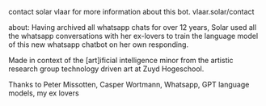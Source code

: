 contact solar vlaar for more information about this bot. vlaar.solar/contact

about:
Having archived all whatsapp chats for over 12 years, Solar used all the whatsapp conversations with her ex-lovers to train the language model of this new whatsapp chatbot on her own responding. 

Made in context of the [art]ificial intelligence minor from the artistic research group technology driven art at Zuyd Hogeschool. 

Thanks to Peter Missotten, Casper Wortmann, Whatsapp, GPT language models, my ex lovers



